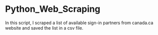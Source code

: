 # Python_Web_Scraping
In this script, I scraped a list of available sign-in partners from canada.ca website and saved the list in a csv file.
